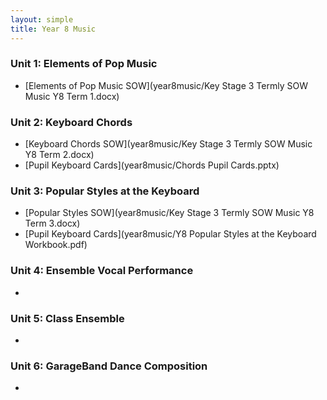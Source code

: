 ```yaml
---
layout: simple
title: Year 8 Music
---
```



### Unit 1: Elements of Pop Music

* [Elements of Pop Music SOW](year8music/Key Stage 3 Termly SOW Music Y8 Term 1.docx) 

### Unit 2: Keyboard Chords 

* [Keyboard Chords SOW](year8music/Key Stage 3 Termly SOW Music Y8 Term 2.docx) 
* [Pupil Keyboard Cards](year8music/Chords Pupil Cards.pptx) 

### Unit 3: Popular Styles at the Keyboard

* [Popular Styles SOW](year8music/Key Stage 3 Termly SOW Music Y8 Term 3.docx) 
* [Pupil Keyboard Cards](year8music/Y8 Popular Styles at the Keyboard Workbook.pdf) 

### Unit 4: Ensemble Vocal Performance

* [](year8music/) 

### Unit 5: Class Ensemble

* [](year8music/) 

### Unit 6: GarageBand Dance Composition

* [](year8music/) 

